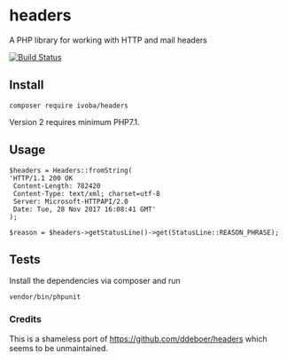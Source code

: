 # headers

A PHP library for working with HTTP and mail headers

[![Build Status](http://img.shields.io/travis/ivoba/headers.svg)](https://travis-ci.org/ivoba/headers)


## Install

    composer require ivoba/headers
    
Version 2 requires minimum PHP7.1.
    
## Usage 

    $headers = Headers::fromString(
    'HTTP/1.1 200 OK
     Content-Length: 782420
     Content-Type: text/xml; charset=utf-8
     Server: Microsoft-HTTPAPI/2.0
     Date: Tue, 28 Nov 2017 16:08:41 GMT'
    );
    
    $reason = $headers->getStatusLine()->get(StatusLine::REASON_PHRASE);
    
    
## Tests
Install the dependencies via composer and run

    vendor/bin/phpunit

### Credits
This is a shameless port of https://github.com/ddeboer/headers which seems to be unmaintained.